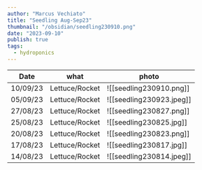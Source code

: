 ```yaml
---
author: "Marcus Vechiato"
title: "Seedling Aug-Sep23"
thumbnail: "/obsidian/seedling230910.png"
date: "2023-09-10"
publish: true
tags: 
  - hydroponics
--- 
```


| Date     | what  | photo |
| -------- | ----  | ---   |
| 10/09/23 | Lettuce/Rocket | ![[seedling230910.png]] |
| 05/09/23 | Lettuce/Rocket | ![[seedling230923.jpeg]] | 
| 27/08/23 | Lettuce/Rocket | ![[seedling230827.png]] | 
| 25/08/23 | Lettuce/Rocket | ![[seedling230825.jpg]] |
| 20/08/23 | Lettuce/Rocket | ![[seedling230823.png]] |
| 17/08/23 | Lettuce/Rocket | ![[seedling230817.jpg]] |
| 14/08/23 | Lettuce/Rocket | ![[seedling230814.jpeg]]|

